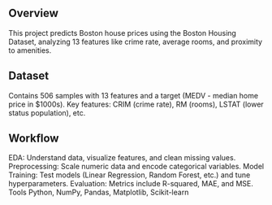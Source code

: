 ## Overview

This project predicts Boston house prices using the Boston Housing Dataset, analyzing 13 features like crime rate, average rooms, and proximity to amenities.

## Dataset

Contains 506 samples with 13 features and a target (MEDV - median home price in $1000s).
Key features: CRIM (crime rate), RM (rooms), LSTAT (lower status population), etc.



## Workflow
EDA: Understand data, visualize features, and clean missing values.
Preprocessing: Scale numeric data and encode categorical variables.
Model Training: Test models (Linear Regression, Random Forest, etc.) and tune hyperparameters.
Evaluation: Metrics include R-squared, MAE, and MSE.
Tools
Python, NumPy, Pandas, Matplotlib, Scikit-learn